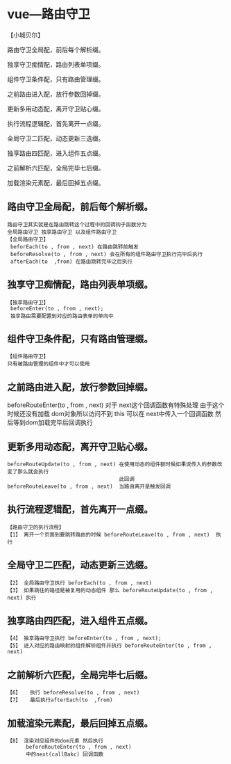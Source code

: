 # vue—路由守卫
【小城贝尔】

路由守卫全局配，前后每个解析缀。

独享守卫痴情配，路由列表单项缀。

组件守卫条件配，只有路由管理缀。

之前路由进入配，放行参数回掉缀。

更新多用动态配，离开守卫贴心缀。

执行流程逻辑配，首先离开一点缀。

全局守卫二匹配，动态更新三选缀。

独享路由四匹配，进入组件五点缀。

之前解析六匹配，全局完毕七后缀。

加载渲染元素配，最后回掉五点缀。


## 路由守卫全局配，前后每个解析缀。
    路由守卫其实就是在路由跳转这个过程中的回调钩子函数分为
    全局路由守卫 独享路由守卫 以及组件路由守卫
    【全局路由守卫】
     beforEach(to , from , next) 在路由跳转前触发
     beforeResolve(to , from , next) 会在所有的组件路由守卫执行完毕后执行 
     afterEach(to  ,from) 在路由跳转完毕之后执行 
## 独享守卫痴情配，路由列表单项缀。
    【独享路由守卫】
     beforeEnter(to , from , next);
     独享路由需要配置到对应的路由表单的单向中
## 组件守卫条件配，只有路由管理缀。
    【组件路由守卫】
    只有被路由管理的组件中才可以使用
## 之前路由进入配，放行参数回掉缀。
   beforeRouteEnter(to , from , next)
   对于 next这个回调函数有特殊处理 由于这个时候还没有加载 dom对象所以访问不到 this
   可以在 next中传入一个回调函数 然后等到dom加载完毕后回调执行
## 更新多用动态配，离开守卫贴心缀。
    beforeRouteUpdate(to , from , next) 在使用动态的组件额时候如果说传入的参数改变了那么就会执行
                                        此回调
    beforeRouteLeave(to , from , next)  当路由离开是触发回调
## 执行流程逻辑配，首先离开一点缀。
    【路由守卫的执行流程】
    【1】 离开一个页面到要跳转路由的时候 beforeRouteLeave(to , from , next)  执行
## 全局守卫二匹配，动态更新三选缀。
    【2】 全局路由守卫执行 beforEach(to , from , next)
    【3】 如果跳往的路径是被复用的动态组件 那么 beforeRouteUpdate(to , from , next) 执行
## 独享路由四匹配，进入组件五点缀。
    【4】 独享路由守卫执行 beforeEnter(to , from , next);
    【5】 进入对应的路由映射的组件解析组件并执行 beforeRouteEnter(to , from , next)
## 之前解析六匹配，全局完毕七后缀。
    【6】   执行 beforeResolve(to , from , next)
    【7】   最后执行afterEach(to  ,from)
## 加载渲染元素配，最后回掉五点缀。
    【8】 渲染对应组件的dom元素 然后执行 
          beforeRouteEnter(to , from , next)
          中的next(callBakc) 回调函数
